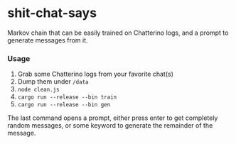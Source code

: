 # shit-chat-says

Markov chain that can be easily trained on Chatterino logs, and a prompt to generate messages from it.

### Usage

1. Grab some Chatterino logs from your favorite chat(s)
2. Dump them under `/data`
3. `node clean.js`
4. `cargo run --release --bin train`
5. `cargo run --release --bin gen`

The last command opens a prompt, either press enter to get completely random messages,
or some keyword to generate the remainder of the message.